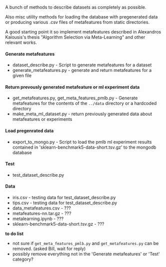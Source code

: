 A bunch of methods to describe datasets as completely as possible.

Also misc utility methods for loading the database with pregenerated data or producing various .csv files of metafeatures from static directories.


A good starting point it so implement metafeatures described in Alexandros Kalousis's thesis "Algorithm Selection via Meta-Learning" and other relevant works.


#### Generate metafeatures ####
* dataset_describe.py - Script to generate metafeatures for a dataset
* generate_metafeatures.py - generate and return metafeatures for a given file


#### Return prevously generated metafeature or ml experiment data ####
* get_metafeatures.py, get_meta_features_pmlb.py - Generate metafeatures for the contents of the `../data` directory or a hardcoded directory
* make_meta_ml_dataset.py - return previously generated data about metafeatures or experiments

#### Load pregenrated data ####
* export_to_mongo.py - Script to load the pmlb ml experiment results contained in 'sklearn-benchmark5-data-short.tsv.gz' to the mongodb database

#### Test ####
* test_dataset_describe.py

#### Data ####
* iris.csv - testing data for test_dataset_describe.py
* tips.csv - testing data for test_dataset_describe.py
* data_metafeatures.csv - ???
* metafeatures-nn.tar.gz - ???
* metalearning.ipynb - ???
* sklearn-benchmark5-data-short.tsv.gz - ???


**to do list**
- not sure if `get_meta_features_pmlb.py` and `get_metafeatures.py` can be removed. (asked Bill, wait for reply)
- possibly remove everything not in the 'Generate metafeatures' or 'Test' category?